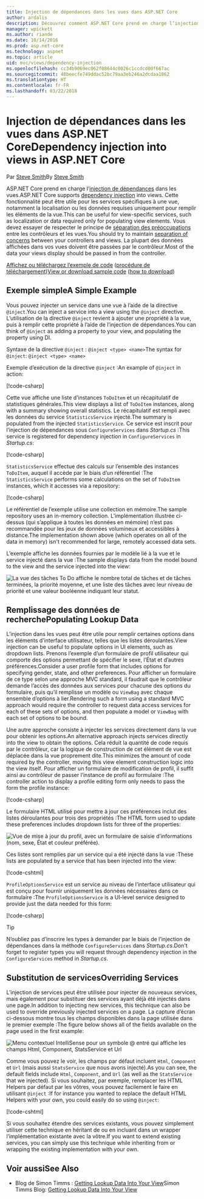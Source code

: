 ```yaml
---
title: Injection de dépendances dans les vues dans ASP.NET Core
author: ardalis
description: Découvrez comment ASP.NET Core prend en charge l’injection de dépendances dans les vues MVC.
manager: wpickett
ms.author: riande
ms.date: 10/14/2016
ms.prod: asp.net-core
ms.technology: aspnet
ms.topic: article
uid: mvc/views/dependency-injection
ms.openlocfilehash: cc34b9069ec062f08644c0026c1ccdcd00f667ac
ms.sourcegitcommit: 48beecfe749ddac52bc79aa3eb246a2dcdaa1862
ms.translationtype: HT
ms.contentlocale: fr-FR
ms.lasthandoff: 03/22/2018
---
```

# <a name="dependency-injection-into-views-in-aspnet-core"></a><span data-ttu-id="27183-103">Injection de dépendances dans les vues dans ASP.NET Core</span><span class="sxs-lookup"><span data-stu-id="27183-103">Dependency injection into views in ASP.NET Core</span></span>

<span data-ttu-id="27183-104">Par [Steve Smith](https://ardalis.com/)</span><span class="sxs-lookup"><span data-stu-id="27183-104">By [Steve Smith](https://ardalis.com/)</span></span>

<span data-ttu-id="27183-105">ASP.NET Core prend en charge l’[injection de dépendances](xref:fundamentals/dependency-injection) dans les vues.</span><span class="sxs-lookup"><span data-stu-id="27183-105">ASP.NET Core supports [dependency injection](xref:fundamentals/dependency-injection) into views.</span></span> <span data-ttu-id="27183-106">Cette fonctionnalité peut être utile pour les services spécifiques à une vue, notamment la localisation ou les données requises uniquement pour remplir les éléments de la vue.</span><span class="sxs-lookup"><span data-stu-id="27183-106">This can be useful for view-specific services, such as localization or data required only for populating view elements.</span></span> <span data-ttu-id="27183-107">Vous devez essayer de respecter le principe de [séparation des préoccupations](http://deviq.com/separation-of-concerns/) entre les contrôleurs et les vues.</span><span class="sxs-lookup"><span data-stu-id="27183-107">You should try to maintain [separation of concerns](http://deviq.com/separation-of-concerns/) between your controllers and views.</span></span> <span data-ttu-id="27183-108">La plupart des données affichées dans vos vues doivent être passées par le contrôleur.</span><span class="sxs-lookup"><span data-stu-id="27183-108">Most of the data your views display should be passed in from the controller.</span></span>

<span data-ttu-id="27183-109">[Affichez ou téléchargez l’exemple de code](https://github.com/aspnet/Docs/tree/master/aspnetcore/mvc/views/dependency-injection/sample) ([procédure de téléchargement](xref:tutorials/index#how-to-download-a-sample))</span><span class="sxs-lookup"><span data-stu-id="27183-109">[View or download sample code](https://github.com/aspnet/Docs/tree/master/aspnetcore/mvc/views/dependency-injection/sample) ([how to download](xref:tutorials/index#how-to-download-a-sample))</span></span>

## <a name="a-simple-example"></a><span data-ttu-id="27183-110">Exemple simple</span><span class="sxs-lookup"><span data-stu-id="27183-110">A Simple Example</span></span>

<span data-ttu-id="27183-111">Vous pouvez injecter un service dans une vue à l’aide de la directive `@inject`.</span><span class="sxs-lookup"><span data-stu-id="27183-111">You can inject a service into a view using the `@inject` directive.</span></span> <span data-ttu-id="27183-112">L’utilisation de la directive `@inject` revient à ajouter une propriété à la vue, puis à remplir cette propriété à l’aide de l’injection de dépendances.</span><span class="sxs-lookup"><span data-stu-id="27183-112">You can think of `@inject` as adding a property to your view, and populating the property using DI.</span></span>

<span data-ttu-id="27183-113">Syntaxe de la directive `@inject` : `@inject <type> <name>`</span><span class="sxs-lookup"><span data-stu-id="27183-113">The syntax for `@inject`: `@inject <type> <name>`</span></span>

<span data-ttu-id="27183-114">Exemple d’exécution de la directive `@inject` :</span><span class="sxs-lookup"><span data-stu-id="27183-114">An example of `@inject` in action:</span></span>

[!code-csharp[](../../mvc/views/dependency-injection/sample/src/ViewInjectSample/Views/ToDo/Index.cshtml?highlight=4,5,15,16,17)]

<span data-ttu-id="27183-115">Cette vue affiche une liste d’instances `ToDoItem` et un récapitulatif de statistiques générales.</span><span class="sxs-lookup"><span data-stu-id="27183-115">This view displays a list of `ToDoItem` instances, along with a summary showing overall statistics.</span></span> <span data-ttu-id="27183-116">Le récapitulatif est rempli avec les données du service `StatisticsService` injecté.</span><span class="sxs-lookup"><span data-stu-id="27183-116">The summary is populated from the injected `StatisticsService`.</span></span> <span data-ttu-id="27183-117">Ce service est inscrit pour l’injection de dépendances sous `ConfigureServices` dans *Startup.cs* :</span><span class="sxs-lookup"><span data-stu-id="27183-117">This service is registered for dependency injection in `ConfigureServices` in *Startup.cs*:</span></span>

[!code-csharp[](../../mvc/views/dependency-injection/sample/src/ViewInjectSample/Startup.cs?highlight=6,7&range=15-22)]

<span data-ttu-id="27183-118">`StatisticsService` effectue des calculs sur l’ensemble des instances `ToDoItem`, auquel il accède par le biais d’un référentiel :</span><span class="sxs-lookup"><span data-stu-id="27183-118">The `StatisticsService` performs some calculations on the set of `ToDoItem` instances, which it accesses via a repository:</span></span>

[!code-csharp[](../../mvc/views/dependency-injection/sample/src/ViewInjectSample/Model/Services/StatisticsService.cs?highlight=15,20,25)]

<span data-ttu-id="27183-119">Le référentiel de l’exemple utilise une collection en mémoire.</span><span class="sxs-lookup"><span data-stu-id="27183-119">The sample repository uses an in-memory collection.</span></span> <span data-ttu-id="27183-120">L’implémentation illustrée ci-dessus (qui s’applique à toutes les données en mémoire) n’est pas recommandée pour les jeux de données volumineux et accessibles à distance.</span><span class="sxs-lookup"><span data-stu-id="27183-120">The implementation shown above (which operates on all of the data in memory) isn't recommended for large, remotely accessed data sets.</span></span>

<span data-ttu-id="27183-121">L’exemple affiche les données fournies par le modèle lié à la vue et le service injecté dans la vue :</span><span class="sxs-lookup"><span data-stu-id="27183-121">The sample displays data from the model bound to the view and the service injected into the view:</span></span>

![La vue des tâches To Do affiche le nombre total de tâches et de tâches terminées, la priorité moyenne, et une liste des tâches avec leur niveau de priorité et une valeur booléenne indiquant leur statut.](dependency-injection/_static/screenshot.png)

## <a name="populating-lookup-data"></a><span data-ttu-id="27183-123">Remplissage des données de recherche</span><span class="sxs-lookup"><span data-stu-id="27183-123">Populating Lookup Data</span></span>

<span data-ttu-id="27183-124">L’injection dans les vues peut être utile pour remplir certaines options dans les éléments d’interface utilisateur, telles que les listes déroulantes.</span><span class="sxs-lookup"><span data-stu-id="27183-124">View injection can be useful to populate options in UI elements, such as dropdown lists.</span></span> <span data-ttu-id="27183-125">Prenons l’exemple d’un formulaire de profil utilisateur qui comporte des options permettant de spécifier le sexe, l’État et d’autres préférences.</span><span class="sxs-lookup"><span data-stu-id="27183-125">Consider a user profile form that includes options for specifying gender, state, and other preferences.</span></span> <span data-ttu-id="27183-126">Pour afficher un formulaire de ce type selon une approche MVC standard, il faudrait que le contrôleur demande l’accès des données aux services pour chacune des options du formulaire, puis qu’il remplisse un modèle ou `ViewBag` avec chaque ensemble d’options à lier.</span><span class="sxs-lookup"><span data-stu-id="27183-126">Rendering such a form using a standard MVC approach would require the controller to request data access services for each of these sets of options, and then populate a model or `ViewBag` with each set of options to be bound.</span></span>

<span data-ttu-id="27183-127">Une autre approche consiste à injecter les services directement dans la vue pour obtenir les options.</span><span class="sxs-lookup"><span data-stu-id="27183-127">An alternative approach injects services directly into the view to obtain the options.</span></span> <span data-ttu-id="27183-128">Cela réduit la quantité de code requis par le contrôleur, car la logique de construction de cet élément de vue est déplacée dans la vue proprement dite.</span><span class="sxs-lookup"><span data-stu-id="27183-128">This minimizes the amount of code required by the controller, moving this view element construction logic into the view itself.</span></span> <span data-ttu-id="27183-129">Pour afficher un formulaire de modification de profil, il suffit ainsi au contrôleur de passer l’instance de profil au formulaire :</span><span class="sxs-lookup"><span data-stu-id="27183-129">The controller action to display a profile editing form only needs to pass the form the profile instance:</span></span>

[!code-csharp[](../../mvc/views/dependency-injection/sample/src/ViewInjectSample/Controllers/ProfileController.cs?highlight=9,19)]

<span data-ttu-id="27183-130">Le formulaire HTML utilisé pour mettre à jour ces préférences inclut des listes déroulantes pour trois des propriétés :</span><span class="sxs-lookup"><span data-stu-id="27183-130">The HTML form used to update these preferences includes dropdown lists for three of the properties:</span></span>

![Vue de mise à jour du profil, avec un formulaire de saisie d’informations (nom, sexe, État et couleur préférée).](dependency-injection/_static/updateprofile.png)

<span data-ttu-id="27183-132">Ces listes sont remplies par un service qui a été injecté dans la vue :</span><span class="sxs-lookup"><span data-stu-id="27183-132">These lists are populated by a service that has been injected into the view:</span></span>

[!code-cshtml[](../../mvc/views/dependency-injection/sample/src/ViewInjectSample/Views/Profile/Index.cshtml?highlight=4,16,17,21,22,26,27)]

<span data-ttu-id="27183-133">`ProfileOptionsService` est un service au niveau de l’interface utilisateur qui est conçu pour fournir uniquement les données nécessaires dans ce formulaire :</span><span class="sxs-lookup"><span data-stu-id="27183-133">The `ProfileOptionsService` is a UI-level service designed to provide just the data needed for this form:</span></span>

[!code-csharp[](../../mvc/views/dependency-injection/sample/src/ViewInjectSample/Model/Services/ProfileOptionsService.cs?highlight=7,13,24)]

>[!TIP]
> <span data-ttu-id="27183-134">N’oubliez pas d’inscrire les types à demander par le biais de l’injection de dépendances dans la méthode `ConfigureServices` dans *Startup.cs*.</span><span class="sxs-lookup"><span data-stu-id="27183-134">Don't forget to register types you will request through dependency injection in the  `ConfigureServices` method in *Startup.cs*.</span></span>

## <a name="overriding-services"></a><span data-ttu-id="27183-135">Substitution de services</span><span class="sxs-lookup"><span data-stu-id="27183-135">Overriding Services</span></span>

<span data-ttu-id="27183-136">L’injection de services peut être utilisée pour injecter de nouveaux services, mais également pour substituer des services ayant déjà été injectés dans une page.</span><span class="sxs-lookup"><span data-stu-id="27183-136">In addition to injecting new services, this technique can also be used to override previously injected services on a page.</span></span> <span data-ttu-id="27183-137">La capture d’écran ci-dessous montre tous les champs disponibles dans la page utilisée dans le premier exemple :</span><span class="sxs-lookup"><span data-stu-id="27183-137">The figure below shows all of the fields available on the page used in the first example:</span></span>

![Menu contextuel IntelliSense pour un symbole @ entré qui affiche les champs Html, Component, StatsService et Url](dependency-injection/_static/razor-fields.png)

<span data-ttu-id="27183-139">Comme vous pouvez le voir, les champs par défaut incluent `Html`, `Component` et `Url` (mais aussi `StatsService` que nous avons injecté).</span><span class="sxs-lookup"><span data-stu-id="27183-139">As you can see, the default fields include `Html`, `Component`, and `Url` (as well as the `StatsService` that we injected).</span></span> <span data-ttu-id="27183-140">Si vous souhaitez, par exemple, remplacer les HTML Helpers par défaut par les vôtres, vous pouvez facilement le faire en utilisant `@inject` :</span><span class="sxs-lookup"><span data-stu-id="27183-140">If for instance you wanted to replace the default HTML Helpers with your own, you could easily do so using `@inject`:</span></span>

[!code-cshtml[](../../mvc/views/dependency-injection/sample/src/ViewInjectSample/Views/Helper/Index.cshtml?highlight=3,11)]

<span data-ttu-id="27183-141">Si vous souhaitez étendre des services existants, vous pouvez simplement utiliser cette technique en héritant de ou en incluant dans un wrapper l’implémentation existante avec la vôtre.</span><span class="sxs-lookup"><span data-stu-id="27183-141">If you want to extend existing services, you can simply use this technique while inheriting from or wrapping the existing implementation with your own.</span></span>

## <a name="see-also"></a><span data-ttu-id="27183-142">Voir aussi</span><span class="sxs-lookup"><span data-stu-id="27183-142">See Also</span></span>

* <span data-ttu-id="27183-143">Blog de Simon Timms : [Getting Lookup Data Into Your View](http://blog.simontimms.com/2015/06/09/getting-lookup-data-into-you-view/)</span><span class="sxs-lookup"><span data-stu-id="27183-143">Simon Timms Blog: [Getting Lookup Data Into Your View](http://blog.simontimms.com/2015/06/09/getting-lookup-data-into-you-view/)</span></span>
